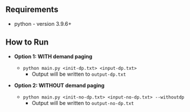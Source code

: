 ## Requirements
- python - version 3.9.6+
 

## How to Run

- **Option 1: WITH demand paging** 
    - `python main.py <init-dp.txt> <input-dp.txt>`
        - Output will be written to `output-dp.txt`

- **Option 2: WITHOUT demand paging**
    - `python main.py <init-no-dp.txt> <input-no-dp.txt> --withoutdp`
        - Output will be written to `output-no-dp.txt`
